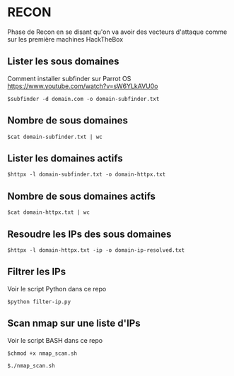 # RECON

Phase de Recon en se disant qu'on va avoir des vecteurs d'attaque comme sur les première machines HackTheBox

## Lister les sous domaines

Comment installer subfinder sur Parrot OS https://www.youtube.com/watch?v=sW6YLkAVU0o

`$subfinder -d domain.com -o domain-subfinder.txt`

## Nombre de sous domaines

`$cat domain-subfinder.txt | wc`

## Lister les domaines actifs

`$httpx -l domain-subfinder.txt -o domain-httpx.txt`

## Nombre de sous domaines actifs

`$cat domain-httpx.txt | wc`

## Resoudre les IPs des sous domaines

`$httpx -l domain-httpx.txt -ip -o domain-ip-resolved.txt`

## Filtrer les IPs

Voir le script Python dans ce repo

`$python filter-ip.py`

## Scan nmap sur une liste d'IPs

Voir le script BASH dans ce repo

`$chmod +x nmap_scan.sh`

`$./nmap_scan.sh`
